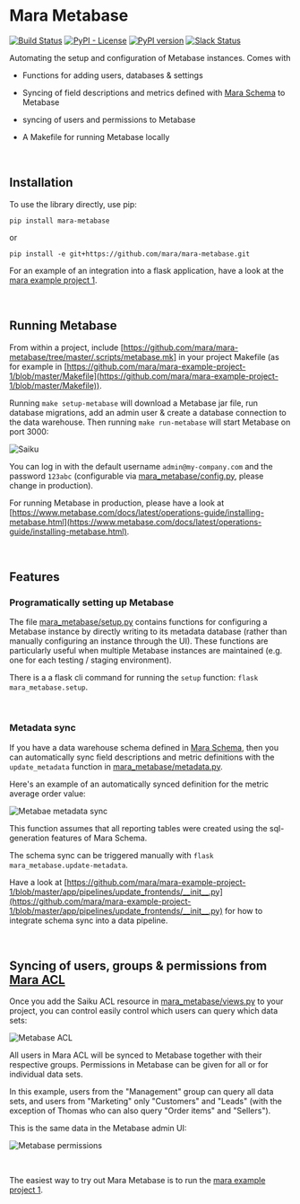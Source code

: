 # Mara Metabase

[![Build Status](https://travis-ci.org/mara/mara-metabase.svg?branch=master)](https://travis-ci.org/mara/mara-metabase)
[![PyPI - License](https://img.shields.io/pypi/l/mara-metabase.svg)](https://github.com/mara/mara-metabase/blob/master/LICENSE)
[![PyPI version](https://badge.fury.io/py/mara-metabase.svg)](https://badge.fury.io/py/mara-metabase)
[![Slack Status](https://img.shields.io/badge/slack-join_chat-white.svg?logo=slack&style=social)](https://communityinviter.com/apps/mara-users/public-invite)


Automating the setup and configuration of Metabase instances. Comes with 

- Functions for adding users, databases & settings 

- Syncing of field descriptions and metrics defined with [Mara Schema](https://github.com/mara/mara-schema) to Metabase

- syncing of users and permissions to Metabase

- A Makefile for running Metabase locally


&nbsp;

## Installation

To use the library directly, use pip:

```
pip install mara-metabase
```

or
 
```
pip install -e git+https://github.com/mara/mara-metabase.git
```

For an example of an integration into a flask application, have a look at the [mara example project 1](https://github.com/mara/mara-example-project-1).


&nbsp;

## Running Metabase

From within a project, include [https://github.com/mara/mara-metabase/tree/master/.scripts/metabase.mk] in your project Makefile (as for example in [https://github.com/mara/mara-example-project-1/blob/master/Makefile](https://github.com/mara/mara-example-project-1/blob/master/Makefile)).

Running `make setup-metabase` will download a Metabase jar file, run database migrations, add an admin user & create a database connection to the data warehouse. Then running `make run-metabase` will start Metabase on port 3000: 

![Saiku](docs/metabase.png)

You can log in with the default username `admin@my-company.com` and the password `123abc` (configurable via [mara_metabase/config.py](https://github.com/mara/mara-metabase/tree/master/mara_metabase/config.py), please change in production). 

For running Metabase in production, please have a look at [https://www.metabase.com/docs/latest/operations-guide/installing-metabase.html](https://www.metabase.com/docs/latest/operations-guide/installing-metabase.html).

&nbsp;

## Features

### Programatically setting up Metabase

The file [mara_metabase/setup.py](https://github.com/mara/mara-metabase/tree/master/mara_metabase/setup.py) contains functions for configuring a Metabase instance by directly writing to its metadata database (rather than manually configuring an instance through the UI). These functions are particularly useful when multiple Metabase instances are maintained (e.g. one for each testing / staging environment).

There is a a flask cli command for running the `setup` function: `flask mara_metabase.setup`. 

&nbsp;

### Metadata sync

If you have a data warehouse schema defined in [Mara Schema](https://github.com/mara/mara-schema), then you can automatically sync field descriptions and metric definitions with the `update_metadata` function in [mara_metabase/metadata.py](https://github.com/mara/mara-metabase/tree/master/mara_metabase/metadata.py).

Here's an example of an automatically synced definition for the metric average order value: 

![Metabae metadata sync](docs/metabase-metadata-sync.png)

This function assumes that all reporting tables were created using the sql-generation features of Mara Schema.

The schema sync can be triggered manually with `flask mara_metabase.update-metadata`.

Have a look at [https://github.com/mara/mara-example-project-1/blob/master/app/pipelines/update_frontends/__init__.py](https://github.com/mara/mara-example-project-1/blob/master/app/pipelines/update_frontends/__init__.py) for how to integrate schema sync into a data pipeline.

&nbsp;


## Syncing of users, groups & permissions from [Mara ACL](https://github.com/mara/mara-acl)

Once you add the Saiku ACL resource in [mara_metabase/views.py](https://github.com/mara/mara-metabase/tree/master/mara_metabase/views.py) to your project, you can control easily control which users can query which data sets:

![Metabase ACL](docs/mara-acl.png)

All users in Mara ACL will be synced to Metabase together with their respective groups. Permissions in Metabase can be given for all or for individual data sets.

In this example, users from the "Management" group can query all data sets, and users from "Marketing" only "Customers" and "Leads" (with the exception of Thomas who can also query "Order items" and "Sellers").

This is the same data in the Metabase admin UI:

![Metabase permissions](docs/metabase-permissions.png)


&nbsp;

The easiest way to try out Mara Metabase is to run the [mara example project 1](https://github.com/mara/mara-example-project-1).